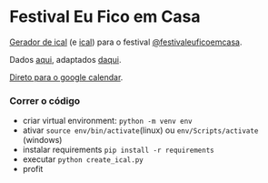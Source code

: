 # Festival Eu Fico em Casa
[Gerador de ical](create_ical.py) (e [ical](out.txt)) para o festival [@festivaleuficoemcasa](https://www.instagram.com/festivaleuficoemcasa/).

Dados [aqui](data.txt), adaptados [daqui](https://www.comunidadeculturaearte.com/festival-eu-fico-em-casa-artistas-unem-se-para-sensibilizar-a-populacao-a-ficar-em-casa/).

[Direto para o google calendar](https://calendar.google.com/calendar?cid=aXRpcDlrYjVwMGNyZjZvY2Zpb2Vob2cxY2tAZ3JvdXAuY2FsZW5kYXIuZ29vZ2xlLmNvbQ).

### Correr o código
* criar virtual environment: `python -m venv env`
* ativar `source env/bin/activate`(linux) ou `env/Scripts/activate` (windows)
* instalar requirements `pip install -r requirements`
* executar `python create_ical.py`
* profit
